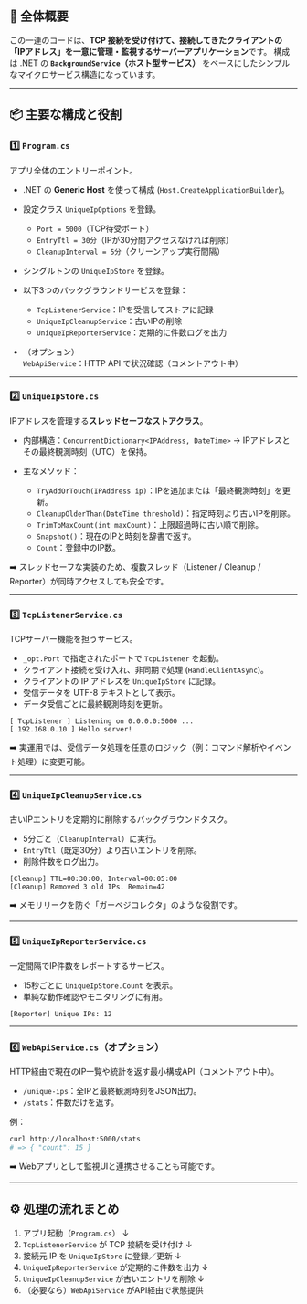 ## 🧩 全体概要

この一連のコードは、**TCP 接続を受け付けて、接続してきたクライアントの「IPアドレス」を一意に管理・監視するサーバーアプリケーション**です。
構成は .NET の **`BackgroundService`（ホスト型サービス）** をベースにしたシンプルなマイクロサービス構造になっています。

---

## 📦 主要な構成と役割

### 1️⃣ `Program.cs`

アプリ全体のエントリーポイント。

* .NET の **Generic Host** を使って構成 (`Host.CreateApplicationBuilder`)。
* 設定クラス `UniqueIpOptions` を登録。

  * `Port = 5000`（TCP待受ポート）
  * `EntryTtl = 30分`（IPが30分間アクセスなければ削除）
  * `CleanupInterval = 5分`（クリーンアップ実行間隔）
* シングルトンの `UniqueIpStore` を登録。
* 以下3つのバックグラウンドサービスを登録：

  * `TcpListenerService`：IPを受信してストアに記録
  * `UniqueIpCleanupService`：古いIPの削除
  * `UniqueIpReporterService`：定期的に件数ログを出力
* （オプション）`WebApiService`：HTTP API で状況確認（コメントアウト中）

---

### 2️⃣ `UniqueIpStore.cs`

IPアドレスを管理する**スレッドセーフなストアクラス**。

* 内部構造：`ConcurrentDictionary<IPAddress, DateTime>`
  → IPアドレスとその最終観測時刻（UTC）を保持。
* 主なメソッド：

  * `TryAddOrTouch(IPAddress ip)`：IPを追加または「最終観測時刻」を更新。
  * `CleanupOlderThan(DateTime threshold)`：指定時刻より古いIPを削除。
  * `TrimToMaxCount(int maxCount)`：上限超過時に古い順で削除。
  * `Snapshot()`：現在のIPと時刻を辞書で返す。
  * `Count`：登録中のIP数。

➡️ スレッドセーフな実装のため、複数スレッド（Listener / Cleanup / Reporter）が同時アクセスしても安全です。

---

### 3️⃣ `TcpListenerService.cs`

TCPサーバー機能を担うサービス。

* `_opt.Port` で指定されたポートで `TcpListener` を起動。
* クライアント接続を受け入れ、非同期で処理 (`HandleClientAsync`)。
* クライアントの IP アドレスを `UniqueIpStore` に記録。
* 受信データを UTF-8 テキストとして表示。
* データ受信ごとに最終観測時刻を更新。

```plaintext
[ TcpListener ] Listening on 0.0.0.0:5000 ...
[ 192.168.0.10 ] Hello server!
```

➡️ 実運用では、受信データ処理を任意のロジック（例：コマンド解析やイベント処理）に変更可能。

---

### 4️⃣ `UniqueIpCleanupService.cs`

古いIPエントリを定期的に削除するバックグラウンドタスク。

* 5分ごと（`CleanupInterval`）に実行。
* `EntryTtl`（既定30分）より古いエントリを削除。
* 削除件数をログ出力。

```plaintext
[Cleanup] TTL=00:30:00, Interval=00:05:00
[Cleanup] Removed 3 old IPs. Remain=42
```

➡️ メモリリークを防ぐ「ガーベジコレクタ」のような役割です。

---

### 5️⃣ `UniqueIpReporterService.cs`

一定間隔でIP件数をレポートするサービス。

* 15秒ごとに `UniqueIpStore.Count` を表示。
* 単純な動作確認やモニタリングに有用。

```plaintext
[Reporter] Unique IPs: 12
```



---

### 6️⃣ `WebApiService.cs`（オプション）

HTTP経由で現在のIP一覧や統計を返す最小構成API（コメントアウト中）。

* `/unique-ips`：全IPと最終観測時刻をJSON出力。
* `/stats`：件数だけを返す。

例：

```bash
curl http://localhost:5000/stats
# => { "count": 15 }
```

➡️ Webアプリとして監視UIと連携させることも可能です。

---

## ⚙️ 処理の流れまとめ

1. アプリ起動（`Program.cs`）
   ↓
2. `TcpListenerService` が TCP 接続を受け付け
   ↓
3. 接続元 IP を `UniqueIpStore` に登録／更新
   ↓
4. `UniqueIpReporterService` が定期的に件数を出力
   ↓
5. `UniqueIpCleanupService` が古いエントリを削除
   ↓
6. （必要なら）`WebApiService` がAPI経由で状態提供
